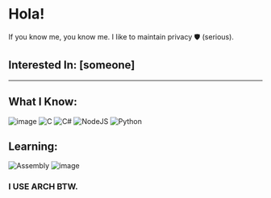 # Hola!

<!--
**SamannoyB/SamannoyB** is a ✨ _special_ ✨ repository because its `README.md` (this file) appears on your GitHub profile.

Here are some ideas to get you started:

- 🔭 I’m currently working on ...
- 🌱 I’m currently learning ...
- 👯 I’m looking to collaborate on ...
- 🤔 I’m looking for help with ...
- 💬 Ask me about ...
- 📫 How to reach me: ...
- 😄 Pronouns: ...
- ⚡ Fun fact: ...
-->
If you know me, you know me. I like to maintain privacy 🛡️ (serious).

## Interested In: [someone]

-------------------------------------------------------
## What I Know:

![image](https://github.com/user-attachments/assets/78de7fe7-b56e-4eef-9d66-e0d6211e8994)   ![C](https://github.com/user-attachments/assets/c7d005a0-837b-4197-b8a8-50f2efea5db0)   ![C#](https://github.com/user-attachments/assets/6967c2cd-c2b5-412a-92d9-973feb9950ac)
  ![NodeJS](https://github.com/user-attachments/assets/d54065a0-67e3-42fd-9e13-1c66db363eb8)   ![Python](https://github.com/user-attachments/assets/7b48b44d-856a-4fb0-b28d-f215a9caf453)   

## Learning:

![Assembly](https://github.com/user-attachments/assets/63903e98-03a1-41e1-bd4b-7584e3a0c766)    ![image](https://github.com/user-attachments/assets/dc26c34a-5dfa-4803-a42b-8375d3b4df85)

### I USE ARCH BTW.
